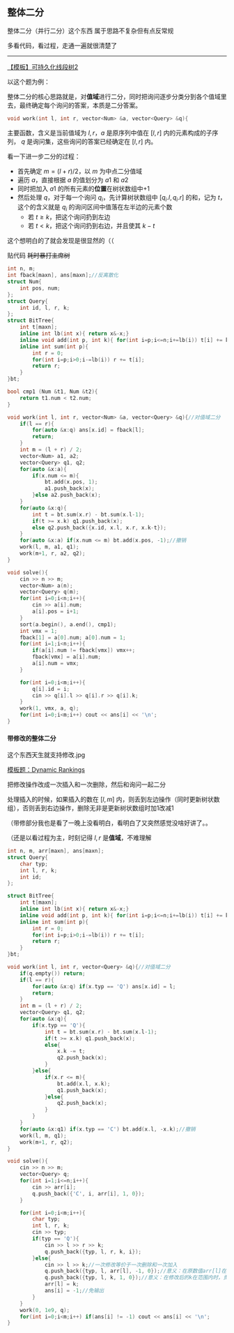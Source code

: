 ## 整体二分

整体二分（并行二分）这个东西 属于思路不复杂但有点反常规

多看代码，看过程，走通一遍就很清楚了

------

[【模板】可持久化线段树2](https://www.luogu.com.cn/problem/P3834)

以这个题为例：

整体二分的核心思路就是，对**值域**进行二分，同时把询问逐步分类分到各个值域里去，最终确定每个询问的答案，本质是二分答案。

```c++
void work(int l, int r, vector<Num> &a, vector<Query> &q){
```

主要函数，含义是当前值域为 $l,r$，$a$ 是原序列中值在 $[l,r]$ 内的元素构成的子序列， $q$ 是询问集，这些询问的答案已经确定在 $[l,r]$ 内。

看一下进一步二分的过程：

- 首先确定 $m=(l+r)/2$，以 $m$ 为中点二分值域
- 遍历 $a$，直接根据 $a$ 的值划分为 $a1$ 和 $a2$
- 同时把加入 $a1$ 的所有元素的**位置**在树状数组中+1
- 然后处理 $q$，对于每一个询问 $q_i$，先计算树状数组中 $[q_i.l,q_i.r]$ 的和，记为 $t$，这个的含义就是 $q_i$ 的询问区间中值落在左半边的元素个数
  - 若 $t \ge k$，把这个询问扔到左边
  - 若 $t < k$，把这个询问扔到右边，并且使其 $k-t$

这个想明白的了就会发现是很显然的（（

贴代码 ~~耗时暴打主席树~~

```cpp
int n, m;
int fback[maxn], ans[maxn];//反离散化
struct Num{
    int pos, num;
};
struct Query{
    int id, l, r, k;
};
struct BitTree{
    int t[maxn];
    inline int lb(int x){ return x&-x;}
    inline void add(int p, int k){ for(int i=p;i<=n;i+=lb(i)) t[i] += k;}
    inline int sum(int p){
        int r = 0;
        for(int i=p;i>0;i-=lb(i)) r += t[i];
        return r;
    }
}bt;

bool cmp1 (Num &t1, Num &t2){
    return t1.num < t2.num;
}

void work(int l, int r, vector<Num> &a, vector<Query> &q){//对值域二分
    if(l == r){
        for(auto &x:q) ans[x.id] = fback[l];
        return;
    }
    int m = (l + r) / 2;
    vector<Num> a1, a2;
    vector<Query> q1, q2;
    for(auto &x:a){
        if(x.num <= m){
            bt.add(x.pos, 1);
            a1.push_back(x);
        }else a2.push_back(x);
    }
    for(auto &x:q){
        int t = bt.sum(x.r) - bt.sum(x.l-1);
        if(t >= x.k) q1.push_back(x);
        else q2.push_back({x.id, x.l, x.r, x.k-t});
    }
    for(auto &x:a) if(x.num <= m) bt.add(x.pos, -1);//撤销
    work(l, m, a1, q1);
    work(m+1, r, a2, q2);
}

void solve(){
    cin >> n >> m;
    vector<Num> a(n);
    vector<Query> q(m);
    for(int i=0;i<n;i++){
        cin >> a[i].num;
        a[i].pos = i+1;
    }
    sort(a.begin(), a.end(), cmp1);
    int vmx = 1;
    fback[1] = a[0].num; a[0].num = 1;
    for(int i=1;i<n;i++){
        if(a[i].num != fback[vmx]) vmx++;
        fback[vmx] = a[i].num;
        a[i].num = vmx;
    }

    for(int i=0;i<m;i++){
        q[i].id = i;
        cin >> q[i].l >> q[i].r >> q[i].k;
    }
    work(1, vmx, a, q);
    for(int i=0;i<m;i++) cout << ans[i] << '\n';
}
```





#### 带修改的整体二分

这个东西天生就支持修改.jpg

[模板题：Dynamic Rankings](https://www.luogu.com.cn/problem/P2617)

把修改操作改成一次插入和一次删除，然后和询问一起二分

处理插入的时候，如果插入的数在 $[l,m]$ 内，则丢到左边操作（同时更新树状数组），否则丢到右边操作，删除无非是更新树状数组时加1改减1

（带修部分我也是看了一晚上没看明白，看明白了又突然感觉没啥好讲了。。

（还是以看过程为主，时刻记得 $l,r$ 是**值域**，不难理解

```cpp
int n, m, arr[maxn], ans[maxn];
struct Query{
    char typ;
    int l, r, k;
    int id;
};

struct BitTree{
    int t[maxn];
    inline int lb(int x){ return x&-x;}
    inline void add(int p, int k){ for(int i=p;i<=n;i+=lb(i)) t[i] += k;}
    inline int sum(int p){
        int r = 0;
        for(int i=p;i>0;i-=lb(i)) r += t[i];
        return r;
    }
}bt;

void work(int l, int r, vector<Query> &q){//对值域二分
    if(q.empty()) return;
    if(l == r){
        for(auto &x:q) if(x.typ == 'Q') ans[x.id] = l;
        return;
    }
    int m = (l + r) / 2;
    vector<Query> q1, q2;
    for(auto &x:q){
        if(x.typ == 'Q'){
            int t = bt.sum(x.r) - bt.sum(x.l-1);
            if(t >= x.k) q1.push_back(x);
            else{
                x.k -= t;
                q2.push_back(x);
            }
        }else{
            if(x.r <= m){
                bt.add(x.l, x.k);
                q1.push_back(x);
            }else{
                q2.push_back(x);
            }
        }
    }
    for(auto &x:q1) if(x.typ == 'C') bt.add(x.l, -x.k);//撤销
    work(l, m, q1);
    work(m+1, r, q2);
}

void solve(){
    cin >> n >> m;
    vector<Query> q;
    for(int i=1;i<=n;i++){
        cin >> arr[i];
        q.push_back({'C', i, arr[i], 1, 0});
    }

    for(int i=0;i<m;i++){
        char typ;
        int l, r, k;
        cin >> typ;
        if(typ == 'Q'){
            cin >> l >> r >> k;
            q.push_back({typ, l, r, k, i});
        }else{
            cin >> l >> k;//一次修改等价于一次删除和一次加入
            q.push_back({typ, l, arr[l], -1, 0});//意义：在原数值arr[l]在范围内时，贡献减1
            q.push_back({typ, l, k, 1, 0});//意义：在修改后的k在范围内时，贡献加1
            arr[l] = k;
            ans[i] = -1;//免输出
        }
    }
    work(0, 1e9, q);
    for(int i=0;i<m;i++) if(ans[i] != -1) cout << ans[i] << '\n';
}
```
